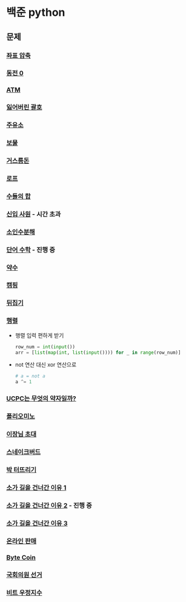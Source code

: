 # 백준 python

## 문제

### [좌표 압축](18870.py)

### [동전 0](11047.py)

### [ATM](11399.py)

### [잃어버린 괄호](1541.py)

### [주유소](13305.py)

### [보물](1026.py)

### [거스름돈](5585.py)

### [로프](2217.py)

### [수들의 합](1789.py)

### [신입 사원](1946.py) - 시간 초과

### [소인수분해](11653.py)

### [단어 수학](1339.py) - 진행 중

### [약수](1037.py)

### [캠핑](4796.py)

### [뒤집기](1439.py)

### [행렬](1080.py)

- 행렬 입력 편하게 받기

  ```py
  row_num = int(input())
  arr = [list(map(int, list(input()))) for _ in range(row_num)]
  ```

- not 연산 대신 xor 연산으로

  ```py
  # a = not a
  a ^= 1
  ```

### [UCPC는 무엇의 약자일까?](15904.py)

### [폴리오미노](1343.py)

### [이장님 초대](9237.py)

### [스네이크버드](16435.py)

### [박 터뜨리기](19939.py)

### [소가 길을 건너간 이유 1](14467.py)

### [소가 길을 건너간 이유 2](14468.py) - 진행 중

### [소가 길을 건너간 이유 3](14469.py)

### [온라인 판매](1246.py)

### [Byte Coin](17521.py)

### [국회의원 선거](1417.py)

### [비트 우정지수](12782.py)
